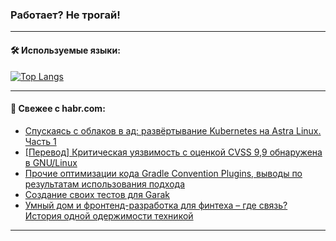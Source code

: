 ### Работает? Не трогай!

---
<!--
#### 🛠️ Technical stack:

![Java](https://img.shields.io/badge/Java-informational?logo=Oracle&style=flat&logoColor=white&color=FF4500)
![Kotlin](https://img.shields.io/badge/Kotlin-informational?logo=Kotlin&style=flat&logoColor=white&color=774D97)
![TS](https://img.shields.io/badge/TypeScript-informational?logo=typeScript&style=flat&logoColor=black&color=017acc)
![Python](https://img.shields.io/badge/Python-informational?logo=Python&style=flat&logoColor=black&color=ffdd54) <br>
![Spring](https://img.shields.io/badge/Spring-informational?logo=Spring&style=flat&logoColor=white&color=6DB33F) 
![SpringBoot](https://img.shields.io/badge/SpringBoot-informational?logo=SpringBoot&style=flat&logoColor=white&color=6DB33F)
![Nest](https://img.shields.io/badge/NestJS-informational?logo=NestJS&style=flat&logoColor=white&color=E0234E) 
![NodeJS](https://img.shields.io/badge/NodeJS-informational?logo=node.js&style=flat&logoColor=white&color=70A760)<br>
![PostgreSQL](https://img.shields.io/badge/PostgreSQL-informational?logo=PostgreSQL&style=flat&logoColor=white&color=DAA520)
![MongoDB](https://img.shields.io/badge/MongoDB-informational?logo=MongoDB&style=flat&logoColor=white&color=870000)
![Apache](https://img.shields.io/badge/Apache-informational?logo=apache&style=flat&logoColor=white&color=f74e28)

___ 
-->

#### 🛠️ Используемые языки:

[![Top Langs](https://github-readme-stats-u2qms2cxw-advtsettinggmailcoms-projects.vercel.app/api/top-langs/?username=zloylis&langs_count=10&hide_title=true&title_color=e6edf3&size_weight=0.5&count_weight=0.5&layout=compact&hide_progress=true&hide_border=true&theme=dracula)](https://github.com/zloylis)

<!---


####  :octocat:&nbsp;&nbsp; Статистика:

![GitHub stats](https://github-readme-stats-u2qms2cxw-advtsettinggmailcoms-projects.vercel.app/api?username=zloylis&show_icons=true&hide_border=true&theme=dracula&title_color=e6edf3&include_all_commits=true&count_private=true&hide_rank=false&hide_title=true&rank_icon=github)
-->
---

#### 💬 Свежее с habr.com:

<!-- BLOG-POST-LIST:START -->
- [Спускаясь с облаков в ад: развёртывание Kubernetes на Astra Linux. Часть 1](https://habr.com/ru/companies/nixys/articles/845938/?utm_source=habrahabr&utm_medium=rss&utm_campaign=845938)
- [[Перевод] Критическая уязвимость с оценкой CVSS 9,9 обнаружена в GNU/Linux](https://habr.com/ru/companies/spring_aio/articles/846498/?utm_source=habrahabr&utm_medium=rss&utm_campaign=846498)
- [Прочие оптимизации кода Gradle Convention Plugins, выводы по результатам использования подхода](https://habr.com/ru/companies/tbank/articles/846340/?utm_source=habrahabr&utm_medium=rss&utm_campaign=846340)
- [Создание своих тестов для Garak](https://habr.com/ru/companies/oleg-bunin/articles/846450/?utm_source=habrahabr&utm_medium=rss&utm_campaign=846450)
- [Умный дом и фронтенд-разработка для финтеха – где связь? История одной одержимости техникой](https://habr.com/ru/companies/clevertec/articles/845948/?utm_source=habrahabr&utm_medium=rss&utm_campaign=845948)
<!-- BLOG-POST-LIST:END -->

---
